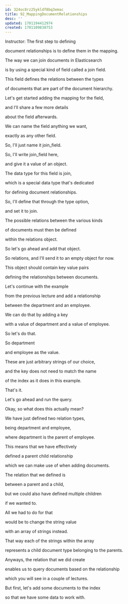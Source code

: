 ```yaml
---
id: 324oc8rz25ykldf8bq3emac
title: 92_MappingDocumentRelationships
desc: ''
updated: 1701194412974
created: 1701109838753
---
```

Instructor: The first step to defining

document relationships is to define them in the mapping.

The way we can join documents in Elasticsearch

is by using a special kind of field called a join field.

This field defines the relations between the types

of documents that are part of the document hierarchy.

Let's get started adding the mapping for the field,

and I'll share a few more details

about the field afterwards.

We can name the field anything we want,

exactly as any other field.

So, I'll just name it join_field.

So, I'll write join_field here,

and give it a value of an object.

The data type for this field is join,

which is a special data type that's dedicated

for defining document relationships.

So, I'll define that through the type option,

and set it to join.

The possible relations between the various kinds

of documents must then be defined

within the relations object.

So let's go ahead and add that object.

So relations, and I'll send it to an empty object for now.

This object should contain key value pairs

defining the relationships between documents.

Let's continue with the example

from the previous lecture and add a relationship

between the department and an employee.

We can do that by adding a key

with a value of department and a value of employee.

So let's do that.

So department

and employee as the value.

These are just arbitrary strings of our choice,

and the key does not need to match the name

of the index as it does in this example.

That's it.

Let's go ahead and run the query.

Okay, so what does this actually mean?

We have just defined two relation types,

being department and employee,

where department is the parent of employee.

This means that we have effectively

defined a parent child relationship

which we can make use of when adding documents.

The relation that we defined is

between a parent and a child,

but we could also have defined multiple children

if we wanted to.

All we had to do for that

would be to change the string value

with an array of strings instead.

That way each of the strings within the array

represents a child document type belonging to the parents.

Anyways, the relation that we did create

enables us to query documents based on the relationship

which you will see in a couple of lectures.

But first, let's add some documents to the index

so that we have some data to work with.